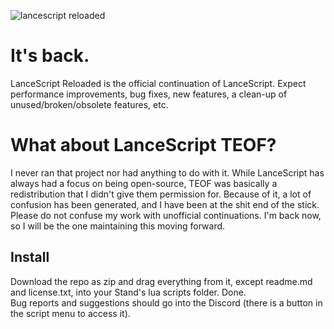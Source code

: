 ![lancescript reloaded](https://images2.imgbox.com/ae/9d/DdotE7af_o.png)
# It's back.  
LanceScript Reloaded is the official continuation of LanceScript. Expect performance improvements, bug fixes, new features, a clean-up of unused/broken/obsolete features, etc.

# What about LanceScript TEOF?  
I never ran that project nor had anything to do with it. While LanceScript has always had a focus on being open-source, TEOF was basically a redistribution that I didn't give them permission for. Because of it, a lot of confusion has been generated, and I have been at the shit end of the stick.  
Please do not confuse my work with unofficial continuations. I'm back now, so I will be the one maintaining this moving forward.  

## Install
Download the repo as zip and drag everything from it, except readme.md and license.txt, into your Stand's lua scripts folder. Done.  
Bug reports and suggestions should go into the Discord (there is a button in the script menu to access it).